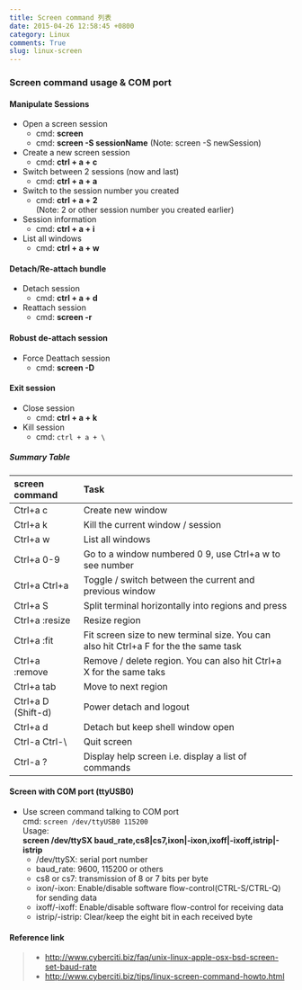 ```yaml
---
title: Screen command 列表
date: 2015-04-26 12:58:45 +0800
category: Linux
comments: True
slug: linux-screen
---
```

### Screen command usage & COM port

#### Manipulate Sessions
- Open a screen session    
  * cmd: **screen**     
  * cmd: **screen -S sessionName** (Note: screen -S newSession)     
- Create a new screen session    
  * cmd: **ctrl + a + c**    
- Switch between 2 sessions (now and last)    
  * cmd: **ctrl + a + a**    
- Switch to the session number you created    
  * cmd: **ctrl + a + 2**    
  (Note: 2 or other session number you created earlier)    
- Session information    
  * cmd: **ctrl + a + i**    
- List all windows    
  * cmd: **ctrl + a + w**    

#### Detach/Re-attach bundle
- Detach session    
  * cmd: **ctrl + a + d**     
- Reattach session    
  * cmd: **screen -r**    

#### Robust de-attach session
- Force Deattach session    
  * cmd: **screen -D**    

#### Exit session
- Close session    
  * cmd: **ctrl + a + k**    
- Kill session    
  * cmd: `ctrl + a + \`    

##### Summary Table

|screen command     | Task
|:------------------|:-----------------------------------------------------|
|Ctrl+a c           |  Create new window
|Ctrl+a k           |  Kill the current window / session
|Ctrl+a w           |  List all windows
|Ctrl+a 0-9         | Go to a window numbered 0 9, use Ctrl+a w to see number
|Ctrl+a Ctrl+a      | Toggle / switch between the current and previous window
|Ctrl+a S           | Split terminal horizontally into regions and press
|Ctrl+a :resize     | Resize region
|Ctrl+a :fit        | Fit screen size to new terminal size. You can also hit Ctrl+a F for the the same task
|Ctrl+a :remove     |  Remove / delete region. You can also hit Ctrl+a X for the same taks
|Ctrl+a tab         | Move to next region
|Ctrl+a D (Shift-d) |  Power detach and logout
|Ctrl+a d           |   Detach but keep shell window open
|Ctrl-a Ctrl-\      |  Quit screen
|Ctrl-a ?           | Display help screen i.e. display a list of commands

#### Screen with COM port (ttyUSB0)
- Use screen command talking to COM port    
  cmd: `screen /dev/ttyUSB0 115200`    
Usage:   
  **screen /dev/ttySX baud_rate,cs8|cs7,ixon|-ixon,ixoff|-ixoff,istrip|-istrip**    
  - /dev/ttySX: serial port number    
  - baud_rate: 9600, 115200 or others    
  - cs8 or cs7: transmission of 8 or 7 bits per byte    
  - ixon/-ixon: Enable/disable software flow-control(CTRL-S/CTRL-Q) for sending data    
  - ixoff/-ixoff: Enable/disable software flow-control for receiving data    
  - istrip/-istrip: Clear/keep the eight bit in each received byte    


#### Reference link
  >- http://www.cyberciti.biz/faq/unix-linux-apple-osx-bsd-screen-set-baud-rate    
  >- http://www.cyberciti.biz/tips/linux-screen-command-howto.html    

